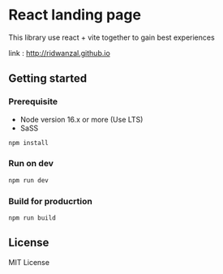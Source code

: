 # React landing page

This library use react + vite together to gain best experiences

link : http://ridwanzal.github.io

## Getting started

### Prerequisite
- Node version 16.x or more (Use LTS)
- SaSS


```js
npm install
```

### Run on dev 

```js
npm run dev
```

### Build for producrtion
```
npm run build
```

## License
MIT License